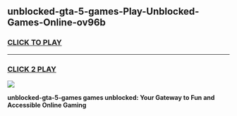 
## unblocked-gta-5-games-Play-Unblocked-Games-Online-ov96b
<h3>
<a href="https://premium76.site?title=unblocked-gta-5-games&ref=25A">CLICK TO PLAY</a></h3>
<hr>

<h3>
<a href="https://premium76.site?title=unblocked-gta-5-games&ref=25A">CLICK 2 PLAY</a>
  
</h3>

<a href="https://premium76.site?title=unblocked-gta-5-games&ref=25A"><img src="https://clearcache.store/games.png"></a>


**unblocked-gta-5-games games unblocked: Your Gateway to Fun and Accessible Online Gaming**
